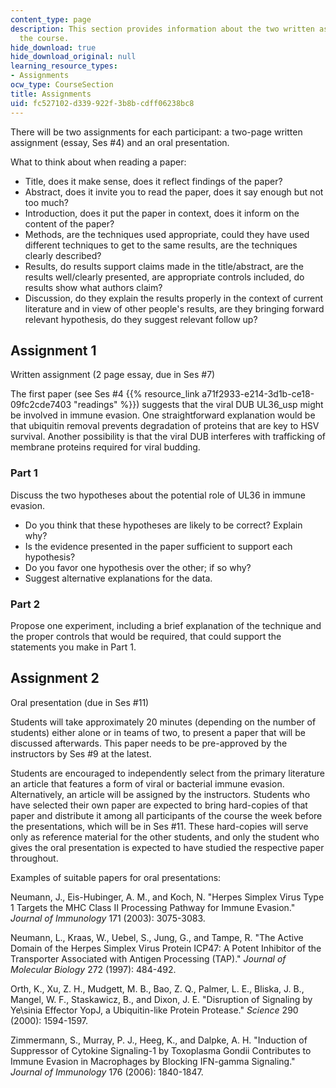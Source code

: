 ```yaml
---
content_type: page
description: This section provides information about the two written assignments for
  the course.
hide_download: true
hide_download_original: null
learning_resource_types:
- Assignments
ocw_type: CourseSection
title: Assignments
uid: fc527102-d339-922f-3b8b-cdff06238bc8
---
```


There will be two assignments for each participant: a two-page written assignment (essay, Ses #4) and an oral presentation.

What to think about when reading a paper:

*   Title, does it make sense, does it reflect findings of the paper?
*   Abstract, does it invite you to read the paper, does it say enough but not too much?
*   Introduction, does it put the paper in context, does it inform on the content of the paper?
*   Methods, are the techniques used appropriate, could they have used different techniques to get to the same results, are the techniques clearly described?
*   Results, do results support claims made in the title/abstract, are the results well/clearly presented, are appropriate controls included, do results show what authors claim?
*   Discussion, do they explain the results properly in the context of current literature and in view of other people's results, are they bringing forward relevant hypothesis, do they suggest relevant follow up?

Assignment 1
------------

Written assignment (2 page essay, due in Ses #7)

The first paper (see Ses #4 {{% resource_link a71f2933-e214-3d1b-ce18-09fc2cde7403 "readings" %}}) suggests that the viral DUB UL36\_usp might be involved in immune evasion. One straightforward explanation would be that ubiquitin removal prevents degradation of proteins that are key to HSV survival. Another possibility is that the viral DUB interferes with trafficking of membrane proteins required for viral budding.

### Part 1

Discuss the two hypotheses about the potential role of UL36 in immune evasion.

*   Do you think that these hypotheses are likely to be correct? Explain why?
*   Is the evidence presented in the paper sufficient to support each hypothesis?
*   Do you favor one hypothesis over the other; if so why?
*   Suggest alternative explanations for the data.

### Part 2

Propose one experiment, including a brief explanation of the technique and the proper controls that would be required, that could support the statements you make in Part 1.

Assignment 2
------------

Oral presentation (due in Ses #11)

Students will take approximately 20 minutes (depending on the number of students) either alone or in teams of two, to present a paper that will be discussed afterwards. This paper needs to be pre-approved by the instructors by Ses #9 at the latest.

Students are encouraged to independently select from the primary literature an article that features a form of viral or bacterial immune evasion. Alternatively, an article will be assigned by the instructors. Students who have selected their own paper are expected to bring hard-copies of that paper and distribute it among all participants of the course the week before the presentations, which will be in Ses #11. These hard-copies will serve only as reference material for the other students, and only the student who gives the oral presentation is expected to have studied the respective paper throughout.

Examples of suitable papers for oral presentations:

Neumann, J., Eis-Hubinger, A. M., and Koch, N. "Herpes Simplex Virus Type 1 Targets the MHC Class II Processing Pathway for Immune Evasion." _Journal of Immunology_ 171 (2003): 3075-3083.

Neumann, L., Kraas, W., Uebel, S., Jung, G., and Tampe, R. "The Active Domain of the Herpes Simplex Virus Protein ICP47: A Potent Inhibitor of the Transporter Associated with Antigen Processing (TAP)." _Journal of Molecular Biology_ 272 (1997): 484-492.

Orth, K., Xu, Z. H., Mudgett, M. B., Bao, Z. Q., Palmer, L. E., Bliska, J. B., Mangel, W. F., Staskawicz, B., and Dixon, J. E. "Disruption of Signaling by Ye\\sinia Effector YopJ, a Ubiquitin-like Protein Protease." _Science_ 290 (2000): 1594-1597.

Zimmermann, S., Murray, P. J., Heeg, K., and Dalpke, A. H. "Induction of Suppressor of Cytokine Signaling-1 by Toxoplasma Gondii Contributes to Immune Evasion in Macrophages by Blocking IFN-gamma Signaling." _Journal of Immunology_ 176 (2006): 1840-1847.